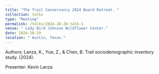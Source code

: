 ```yaml
---
title: "The Trail Conservancy 2024 Board Retreat. "
collection: talks
type: "Meeting"
permalink: /talks/2024-10-20-talk-1
venue: " Lady Bird Johnson Wildflower Center."
date: 2024-10-29
location: " Austin, Texas."
---
```


Authors: Lanza, K., Yue, Z., & Chen, B. Trail sociodemographic inventory study. (2024). 

Presenter: Kevin Lanza
